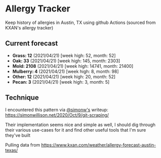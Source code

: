 # Allergy Tracker

Keep history of allergies in Austin, TX using github Actions (sourced from KXAN's allergy tracker)

## Current forecast
<!-- INJECT FORECAST -->
- **Grass: 12** (2021/04/21)  [week high: 52, month: 52]
- **Oak: 33** (2021/04/21)  [week high: 145, month: 2303]
- **Mold: 2108** (2021/04/21)  [week high: 14741, month: 21400]
- **Mulberry: 4** (2021/04/21)  [week high: 8, month: 98]
- **Other: 12** (2021/04/21)  [week high: 20, month: 52]
- **Pecan: 3** (2021/04/21)  [week high: 3, month: 5]
<!-- END INJECT FORECAST -->

## Technique

I encountered this pattern via [@simonw's](https://github.com/simonw) writeup: https://simonwillison.net/2020/Oct/9/git-scraping/

Their implementation seems nice and simple as well, I should dig through their various use-cases for it and find other useful tools that I'm sure they've built

Pulling data from https://www.kxan.com/weather/allergy-forecast-austin-texas/
